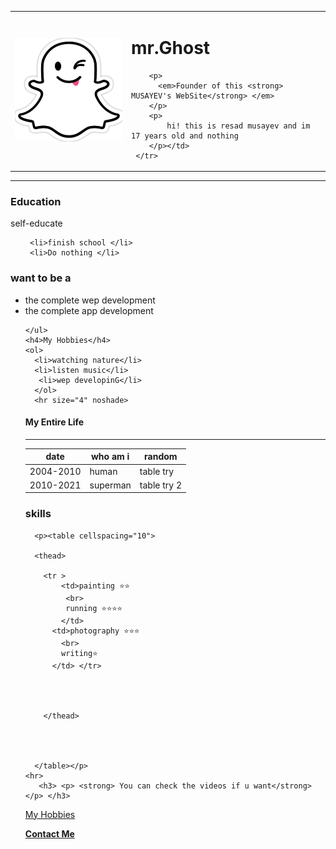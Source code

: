 <!DOCTYPE html>
<html 
<head>
    <meta charset="UTF-8">
   <title>  MUSAYEV'S Personal WebSiteSite</title>
</head>
<body>
   
   <table cellspacing="30">
     <tr>
       <td><img src="2021-11-19_10-37-47.png" alt="my mann"> </td>
       <td><h1> mr.Ghost </h1> 
      
        <p> 
          <em>Founder of this <strong> MUSAYEV's WebSite</strong> </em>
        </p>
        <p>
            hi! this is resad musayev and im 17 years old and nothing
        </p></td>
     </tr>
   </table>
  
   <hr>
   <h3>Education</h3>
   self-educate
   
   <ul>
     
     <li>finish school </li>
     <li>Do nothing </li>
     

   </ul>
   <p><h3><strong>want to be a </strong></h3></p>
   <ul>
     <li>the complete wep development</li>
     <li>the complete app development </li>

    </ul>
    <h4>My Hobbies</h4>
    <ol>
      <li>watching nature</li>
      <li>listen music</li>
       <li>wep developinG</li>
      </ol>
      <hr size="4" noshade>
<p> <h4>My Entire Life</h4> </p> 
      <table cellspacing="10 ">
      <thead >
      <tr>
      <th>date</th>
      <th>who am i </th>
      <th>random</th>
     </tr>
          </thead>
          <td>2004-2010</td>
          <td>human</td>
          <td>table try</td>
        </tr>
        <tr>
          <td>2010-2021</td>
          <td>superman</td>
          <td> table try 2</td>
        </tr>
     </tr>
     <hr size="4" noshade>
      </table>
      <p><h3>skills</h3></p>








      <p><table cellspacing="10">
        
      <thead>
       
        <tr >
            <td>painting ⭐⭐
             <br>
             running ⭐⭐⭐⭐
            </td>
          <td>photography ⭐⭐⭐
            <br>
            writing⭐
          </td> </tr>
               
         
          
          
        </thead>
        
        
      
       
      </table></p>
    <hr>
       <h3> <p> <strong> You can check the videos if u want</strong> </p> </h3>
   <p><a href="hobbies.html">My Hobbies</a> </p>
 <p><strong><a href="contactme.html"> Contact Me</a></strong></p>
</ol>
</body>
</html>
